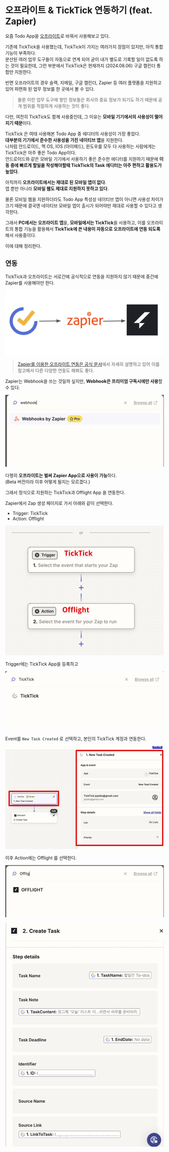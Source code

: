 # 오프라이트 & TickTick 연동하기 (feat. Zapier)

요즘 Todo App을 [오프라이트](https://www.offlight.work/ko)로 바꿔서 사용해보고 있다.  
  
기존에 TickTick을 사용했는데, TickTick이 가지는 여러가지 장점이 있지만, 아직 통합 기능이 부족하다.  
분산된 여러 업무 도구들이 자동으로 연계 되어 굳이 내가 별도로 기록할 일이 없도록 하는 것이 필요한데, 그런 부분에서 TickTick은 현재까지 (2024.08.06) 구글 캘린더 통합만 지원한다.  
  
반면 오프라이트의 경우 슬랙, 지메일, 구글 캘린더, Zapier 등 여러 플랫폼을 지원하고 있어 파편화 된 업무 정보를 한 곳에서 볼 수 있다.

> 물론 이런 업무 도구에 쌓인 정보들은 회사의 중요 정보가 되기도 하기 때문에 공개 범위를 적절하게 사용하는 것이 좋다.

다만, 여전히 TickTick도 함께 사용중인데, 그 이유는 **모바일 기기에서의 사용성이 떨어지기 때문**이다.  
  
TickTick 은 여태 사용해본 Todo App 중 에디터의 사용성이 가장 좋았다.  
**대부분의 기기에서 준수한 사용성을 가진 네이티브 앱**을 지원한다.  
나처럼 안드로이드, 맥 OS, IOS (아이패드), 윈도우를 모두 다 사용하는 사람에게는 TickTick은 아주 좋은 Todo App이다.  
안드로이드와 같은 모바일 기기에서 사용하기 좋은 준수한 에디터를 지원하기 때문에 **이동 중에 빠르게 할일을 작성해야할때 TickTick의 Task 에디터는 아주 편하고 활용도가 높았다**.  
  
아직까지 **오프라이트에서는 제대로 된 모바일 앱이 없다**.  
앱 뿐만 아니라 **모바일 웹도 제대로 지원하지 못하고 있다**.  
  
물론 모비일 웹을 지원하더라도 Todo App 특성상 네이티브 앱이 아니면 사용성 차이가 크기 때문에 결국엔 네이티브 모바일 앱이 출시가 되어야만 제대로 사용할 수 있다고 생각한다.  
  
그래서 **PC에서는 오프라이트 앱**을, **모바일에서는 TickTick**을 사용하고, 이를 오프라이트의 통합 기능을 활용해서 **TickTick에 쓴 내용이 자동으로 오프라이트에 연동 되도록**해서 사용중이다.  

이에 대해 정리한다.

## 연동

TickTick과 오프라이트는 서로간에 공식적으로 연동을 지원하지 않기 때문에 중간에 Zapier를 사용해야만 한다.

![1](./images/1.png)

> [Zapier를 이용한 오프라이트 연동은 공식 문서](https://www.offlight.work/ko/docs/zapier)에서 자세히 설명하고 있어 이를 참고해서 다른 다양한 연동도 해봐도 좋다.

Zapier는 Webhook을 쓰는 것일까 싶지만, **Webhook은 프리미엄 구독시에만 사용**할 수 있다.

![2](./images/2.png)

다행히 **오프라이트는 벌써 Zapier App으로 사용이 가능**하다.  
(Beta 버전이라 이후 어떻게 될지는 모르겠다.)  
  
그래서 정식으로 지원하는 TickTick과 Offlight App 을 연동한다.  
  
Zapier에서 Zap 생성 페이지로 가서 아래와 같이 선택한다.
- Trigger: TickTick
- Action: Offlight

![3](./images/3.png)

Trigger에는 TickTick App을 등록하고

![4](./images/4.png)

Event를 `New Task Created` 로 선택하고, 본인의 TickTick 계정과 연동한다.  

![5](./images/5.png)

이후 Action에는 Offlight 를 선택한다.

![6](./images/6.png)

![7](./images/7.png)




